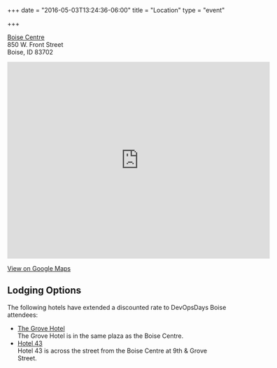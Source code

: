 +++
date = "2016-05-03T13:24:36-06:00"
title = "Location"
type = "event"

+++

<a href="http://boisecentre.com/">Boise Centre</a>  
850 W. Front Street  
Boise, ID 83702

<iframe src="https://www.google.com/maps/embed?pb=!1m18!1m12!1m3!1d2888.613445722437!2d-116.20721778447692!3d43.61458957912248!2m3!1f0!2f0!3f0!3m2!1i1024!2i768!4f13.1!3m3!1m2!1s0x54aef8e518ccb75f%3A0x4c5d8c63bc95c622!2sBoise+Centre!5e0!3m2!1sen!2sus!4v1458963189293" width="600" height="450" frameborder="0" style="border:0" allowfullscreen></iframe>

[View on Google Maps](https://goo.gl/maps/EJKghfejxw32)

## Lodging Options

The following hotels have extended a discounted rate to DevOpsDays Boise attendees:

* [The Grove Hotel](https://bookings.ihotelier.com/bookings.jsp?hotelId=76224&identifier=TAOS)  
  The Grove Hotel is in the same plaza as the Boise Centre.
* [Hotel 43](https://gc.synxis.com/rez.aspx?Hotel=14937&Chain=5150&arrive=10/07/2016&depart=10/09/2016&adult=1&child=0&PROMO=DODG)  
  Hotel 43 is across the street from the Boise Centre at 9th & Grove Street.

